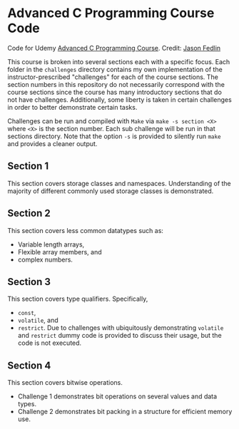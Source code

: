 # Advanced C Programming Course Code
Code for Udemy [Advanced C Programming Course](https://www.udemy.com/course/advanced-c-programming-course/).
Credit: [Jason Fedlin](https://www.udemy.com/course/advanced-c-programming-course/#instructor-2)

This course is broken into several sections each with a specific focus. Each folder in the `challenges` directory contains my own implementation of the instructor-prescribed "challenges" for each of the course sections. The section numbers in this repository do not necessarily correspond with the course sections since the course has many introductory sections that do not have challenges. Additionally, some liberty is taken in certain challenges in order to better demonstrate certain tasks.

Challenges can be run and compiled with `Make` via `make -s section <X>` where `<X>` is the section number. Each sub challenge will be run in that sections directory. Note that the option `-s` is provided to silently run `make` and provides a cleaner output.

## Section 1
This section covers storage classes and namespaces. Understanding of the majority of different commonly used storage classes is demonstrated.

## Section 2 
This section covers less common datatypes such as:
- Variable length arrays,
- Flexible array members, and
- complex numbers.

## Section 3
This section covers type qualifiers. Specifically, 
- `const`,
- `volatile`, and
- `restrict`.
Due to challenges with ubiquitously demonstrating `volatile` and `restrict` dummy code is provided to discuss their usage, but the code is not executed.

## Section 4
This section covers bitwise operations.
- Challenge 1 demonstrates bit operations on several values and data types.
- Challenge 2 demonstrates bit packing in a structure for efficient memory use.